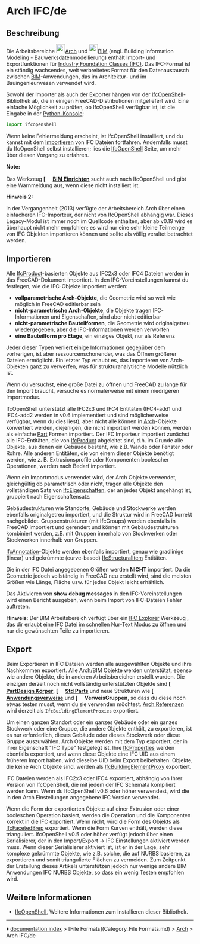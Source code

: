 # Arch IFC/de
## Beschreibung

Die Arbeitsbereiche <img alt="" src=images/Workbench_Arch.svg  style="width:24px;">[Arch](Arch_Workbench/de.md) und <img alt="" src=images/Workbench_BIM.svg  style="width:24px;">[BIM](BIM_Workbench/de.md) (engl. Building Information Modeling - Bauwerksdatenmodellierung) enthält Import- und Exportfunktionen für [Industry Foundation Classes (IFC)](https://de.wikipedia.org/wiki/Industry_Foundation_Classes). Das IFC-Format ist ein ständig wachsendes, weit verbreitetes Format für den Datenaustausch zwischen [BIM](https://de.wikipedia.org/wiki/Building_Information_Modeling)-Anwendungen, das im Architektur- und im Bauingenieurwesen verwendet wird.

Sowohl der Importer als auch der Exporter hängen von der [IfcOpenShell](IfcOpenShell/de.md)-Bibliothek ab, die in einigen FreeCAD-Distributionen mitgeliefert wird. Eine einfache Möglichkeit zu prüfen, ob IfcOpenShell verfügbar ist, ist die Eingabe in der [Python-Konsole](Python_console/de.md):


```python
import ifcopenshell
```

Wenn keine Fehlermeldung erscheint, ist IfcOpenShell installiert, und du kannst mit dem [Importieren](Std_Import/de.md) von IFC Dateien fortfahren. Andernfalls musst du IfcOpenShell selbst installieren; lies die [IfcOpenShell](IfcOpenShell/de.md) Seite, um mehr über diesen Vorgang zu erfahren.


**Note:**

Das Werkzeug **[<img src=images/BIM_Setup.svg style="width:16px"> [BIM Einrichten](BIM_Setup/de.md)** sucht auch nach IfcOpenShell und gibt eine Warnmeldung aus, wenn diese nicht installiert ist.


**Hinweis 2:**

in der Vergangenheit (2013) verfügte der Arbeitsbereich Arch über einen einfacheren IFC-Importeur, der nicht von IfcOpenShell abhängig war. Dieses Legacy-Modul ist immer noch im Quellcode enthalten, aber ab v0.19 wird es überhaupt nicht mehr empfohlen; es wird nur eine sehr kleine Teilmenge von IFC Objekten importieren können und sollte als völlig veraltet betrachtet werden.



## Importieren

Alle [IfcProduct](http://www.buildingsmart-tech.org/ifc/IFC4/Add1/html/schema/ifckernel/lexical/ifcproduct.htm)-basierten Objekte aus IFC2x3 oder IFC4 Dateien werden in das FreeCAD-Dokument importiert. In den IFC-Voreinstellungen kannst du festlegen, wie die IFC-Objekte importiert werden:

-   **vollparametrische Arch-Objekte**, die Geometrie wird so weit wie möglich in FreeCAD editierbar sein
-   **nicht-parametrische Arch-Objekte**, die Objekte tragen IFC-Informationen und Eigenschaften, sind aber nicht editierbar
-   **nicht-parametrische Bauteilformen**, die Geometrie wird originalgetreu wiedergegeben, aber die IFC-Informationen werden verworfen
-   **eine Bauteilform pro Etage**, ein einziges Objekt, nur als Referenz

Jeder dieser Typen verliert einige Informationen gegenüber dem vorherigen, ist aber ressourcenschonender, was das Öffnen größerer Dateien ermöglicht. Ein letzter Typ erlaubt es, das Importieren von Arch-Objekten ganz zu verwerfen, was für strukturanalytische Modelle nützlich ist.

Wenn du versuchst, eine große Datei zu öffnen und FreeCAD zu lange für den Import braucht, versuche es normalerweise mit einem niedrigeren Importmodus.

IfcOpenShell unterstützt alle IFC2x3 und IFC4 Entitäten (IFC4-add1 und IFC4-add2 werden in v0.6 implementiert und sind möglicherweise verfügbar, wenn du dies liest), aber nicht alle können in [Arch](Arch_Workbench/de.md)-Objekte konvertiert werden, diejenigen, die nicht importiert werden können, werden als einfache [Part](Part_Workbench/de.md) Formen importiert. Der IFC Importeur importiert zunächst alle IFC-Entitäten, die von [IfcProduct](http://standards.buildingsmart.org/IFC/RELEASE/IFC2x3/TC1/HTML/ifckernel/lexical/ifcproduct.htm) abgeleitet sind, d.h. im Grunde alle Objekte, aus denen ein Gebäude besteht, wie z.B. Wände oder Fenster oder Rohre. Alle anderen Entitäten, die von einem dieser Objekte benötigt werden, wie z. B. Extrusionsprofile oder Komponenten boolescher Operationen, werden nach Bedarf importiert.

Wenn ein Importmodus verwendet wird, der Arch Objekte verwendet, gleichgültig ob parametrisch oder nicht, tragen alle Objekte den vollständigen Satz von [IfcEigenschaften](http://www.buildingsmart-tech.org/ifc/IFC4/Add1/html/schema/ifcpropertyresource/lexical/ifcproperty.htm), der an jedes Objekt angehängt ist, gruppiert nach Eigenschaftensatz.

Gebäudestrukturen wie Standorte, Gebäude und Stockwerke werden ebenfalls originalgetreu importiert, und die Struktur wird in FreeCAD korrekt nachgebildet. Gruppenstrukturen (mit IfcGroups) werden ebenfalls in FreeCAD importiert und gerendert und können mit Gebäudestrukturen kombiniert werden, z.B. mit Gruppen innerhalb von Stockwerken oder Stockwerken innerhalb von Gruppen.

[IfcAnnotation](http://www.buildingsmart-tech.org/ifc/IFC4/Add1/html/schema/ifcproductextension/lexical/ifcannotation.htm)-Objekte werden ebenfalls importiert, genau wie gradlinige (linear) und gekrümmte (curve-based) [IfcStructuralItem](http://www.buildingsmart-tech.org/ifc/IFC4/Add1/html/schema/ifcstructuralanalysisdomain/lexical/ifcstructuralitem.htm) Entitäten.

Die in der IFC Datei angegebenen Größen werden **NICHT** importiert. Da die Geometrie jedoch vollständig in FreeCAD neu erstellt wird, sind die meisten Größen wie Länge, Fläche usw. für jedes Objekt leicht erhältlich.

Das Aktivieren von **show debug messages** in den IFC-Voreinstellungen wird einen Bericht ausgeben, wenn beim Import von IFC-Dateien Fehler auftreten.

**Hinweis**: Der BIM Arbeitsbereich verfügt über ein [IFC Explorer](BIM_IfcExplorer/de.md) Werkzeug , das dir erlaubt eine IFC Datei im schnellen Nur-Text Modus zu öffnen und nur die gewünschten Teile zu importieren.



## Export

Beim Exportieren in IFC Dateien werden alle ausgewählten Objekte und ihre Nachkommen exportiert. Alle Arch/BIM Objekte werden unterstützt, ebenso wie andere Objekte, die in anderen Arbeitsbereichen erstellt wurden. Die einzigen derzeit noch nicht vollständig unterstützten Objekte sind **[<img src=images/PartDesign_Body.svg style="width:16px"> [PartDesign Körper](PartDesign_Body/de.md)**, **[<img src=images/Std_Part.svg style="width:16px"> [Std Parts](Std_Part/de.md)** und neue Strukturen wie **[<img src=images/Link.svg style="width:16px"> [Anwendungsverweise](Std_LinkMake/de.md)** und **[<img src=images/LinkGroup.svg style="width:16px"> VerweisGruppen**, so dass du diese noch etwas testen musst, wenn du sie verwenden möchtest. [Arch Referenzen](Arch_Reference/de.md) wird derzeit als `IfcBuildingElementProxies` exportiert.

Um einen ganzen Standort oder ein ganzes Gebäude oder ein ganzes Stockwerk oder eine Gruppe, die andere Objekte enthält, zu exportieren, ist es nur erforderlich, dieses Gebäude oder dieses Stockwerk oder diese Gruppe auszuwählen. Arch Objekte werden mit dem Typ exportiert, der in ihrer Eigenschaft \"IFC Type\" festgelegt ist. Ihre [IfcProperties](http://www.buildingsmart-tech.org/ifc/IFC4/Add1/html/schema/ifcpropertyresource/lexical/ifcproperty.htm) werden ebenfalls exportiert, und wenn diese Objekte eine IFC UID aus einem früheren Import haben, wird dieselbe UID beim Export beibehalten. Objekte, die keine Arch Objekte sind, werden als [IfcBuildingElementProxy](http://www.buildingsmart-tech.org/ifc/IFC4/Add1/html/schema/ifcsharedbldgelements/lexical/ifcbuildingelementproxy.htm) exportiert.

IFC Dateien werden als IFC2x3 oder IFC4 exportiert, abhängig von Ihrer Version von IfcOpenShell, die mit jedem der IFC Schemata kompiliert werden kann. Wenn du IfcOpenShell v0.6 oder höher verwendest, wird die in den Arch Einstellungen angegebene IFC Version verwendet.

Wenn die Form der exportierten Objekte auf einer Extrusion oder einer booleschen Operation basiert, werden die Operation und die Komponenten korrekt in die IFC exportiert. Wenn nicht, wird die Form des Objekts als [IfcFacetedBrep](http://www.buildingsmart-tech.org/ifc/IFC4x1/html/schema/ifcgeometricmodelresource/lexical/ifcfacetedbrep.htm) exportiert. Wenn die Form Kurven enthält, werden diese trianguliert. IfcOpenShell v0.5 oder höher verfügt jedoch über einen Serialisierer, der in den Import/Export → IFC Einstellungen aktiviert werden muss. Wenn dieser Serialisierer aktiviert ist, ist er in der Lage, sehr komplexe gekrümmte Objekte, wie z.B. solche, die auf NURBS basieren, zu exportieren und somit triangulierte Flächen zu vermeiden. Zum Zeitpunkt der Erstellung dieses Artikels unterstützen jedoch nur wenige andere BIM Anwendungen IFC NURBS Objekte, so dass ein wenig Testen empfohlen wird.



## Weitere Informationen 

-   [IfcOpenShell](IfcOpenShell/de.md), Weitere Informationen zum Installieren dieser Bibliothek.



---
⏵ [documentation index](../README.md) > [File Formats](Category_File Formats.md) > [Arch](Arch_Workbench.md) > Arch IFC/de
